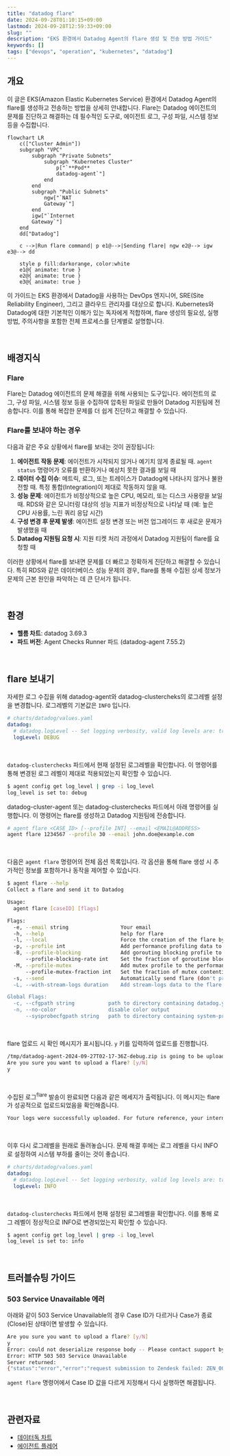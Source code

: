 ```yaml
---
title: "datadog flare"
date: 2024-09-28T01:10:15+09:00
lastmod: 2024-09-28T12:59:33+09:00
slug: ""
description: "EKS 환경에서 Datadog Agent의 flare 생성 및 전송 방법 가이드"
keywords: []
tags: ["devops", "operation", "kubernetes", "datadog"]
---
```


## 개요

이 글은 EKS(Amazon Elastic Kubernetes Service) 환경에서 Datadog Agent의 flare를 생성하고 전송하는 방법을 상세히 안내합니다. Flare는 Datadog 에이전트의 문제를 진단하고 해결하는 데 필수적인 도구로, 에이전트 로그, 구성 파일, 시스템 정보 등을 수집합니다.

```mermaid
flowchart LR
    c(["Cluster Admin"])
    subgraph "VPC"
        subgraph "Private Subnets"
            subgraph "Kubernetes Cluster"
                p["`**Pod**
                datadog-agent`"]
            end
        end
        subgraph "Public Subnets"
            ngw["`NAT
            Gateway`"]
        end
        igw["`Internet
        Gateway`"]
    end
    dd["Datadog"]

    c -->|Run flare command| p e1@-->|Sending flare| ngw e2@--> igw e3@--> dd

    style p fill:darkorange, color:white
    e1@{ animate: true }
    e2@{ animate: true }
    e3@{ animate: true }
```

이 가이드는 EKS 환경에서 Datadog을 사용하는 DevOps 엔지니어, SRE(Site Reliability Engineer), 그리고 클라우드 관리자를 대상으로 합니다. Kubernetes와 Datadog에 대한 기본적인 이해가 있는 독자에게 적합하며, flare 생성의 필요성, 실행 방법, 주의사항을 포함한 전체 프로세스를 단계별로 설명합니다.

&nbsp;

## 배경지식

### Flare

Flare는 Datadog 에이전트의 문제 해결을 위해 사용되는 도구입니다. 에이전트의 로그, 구성 파일, 시스템 정보 등을 수집하여 압축된 파일로 만들어 Datadog 지원팀에 전송합니다. 이를 통해 복잡한 문제를 더 쉽게 진단하고 해결할 수 있습니다.

### Flare를 보내야 하는 경우

다음과 같은 주요 상황에서 flare를 보내는 것이 권장됩니다:

1. **에이전트 작동 문제**: 에이전트가 시작되지 않거나 예기치 않게 종료될 때. `agent status` 명령어가 오류를 반환하거나 예상치 못한 결과를 보일 때
2. **데이터 수집 이슈**: 메트릭, 로그, 또는 트레이스가 Datadog에 나타나지 않거나 불완전할 때. 특정 통합(Integration)이 제대로 작동하지 않을 때.
3. **성능 문제**: 에이전트가 비정상적으로 높은 CPU, 메모리, 또는 디스크 사용량을 보일 때. RDS와 같은 모니터링 대상의 성능 지표가 비정상적으로 나타날 때 (예: 높은 CPU 사용률, 느린 쿼리 응답 시간)
4. **구성 변경 후 문제 발생**: 에이전트 설정 변경 또는 버전 업그레이드 후 새로운 문제가 발생했을 때
5. **Datadog 지원팀 요청 시**: 지원 티켓 처리 과정에서 Datadog 지원팀이 flare를 요청할 때

이러한 상황에서 flare를 보내면 문제를 더 빠르고 정확하게 진단하고 해결할 수 있습니다. 특히 RDS와 같은 데이터베이스 성능 문제의 경우, flare를 통해 수집된 상세 정보가 문제의 근본 원인을 파악하는 데 큰 단서가 됩니다.

&nbsp;

## 환경

- **헬름 차트**: datadog 3.69.3
- **파드 버전**: Agent Checks Runner 파드 (datadog-agent 7.55.2)

&nbsp;

## flare 보내기

자세한 로그 수집을 위해 datadog-agent와 datadog-clustercheks의 로그레벨 설정을 변경합니다. 로그레벨의 기본값은 `INFO` 입니다.

```yaml
# charts/datadog/values.yaml
datadog:
  # datadog.logLevel -- Set logging verbosity, valid log levels are: trace, debug, info, warn, error, critical, off
  logLevel: DEBUG
```

&nbsp;

`datadog-clusterchecks` 파드에서 현재 설정된 로그레벨을 확인합니다. 이 명령어를 통해 변경된 로그 레벨이 제대로 적용되었는지 확인할 수 있습니다.

```bash
$ agent config get log_level | grep -i log_level
log_level is set to: debug
```

datadog-cluster-agent 또는 datadog-clusterchecks 파드에서 아래 명령어를 실행합니다. 이 명령어는 flare를 생성하고 Datadog 지원팀에 전송합니다.

```bash
# agent flare <CASE_ID> [--profile INT] --email <EMAIL@ADDRESS>
agent flare 1234567 --profile 30 --email john.doe@example.com
```

&nbsp;

다음은 `agent flare` 명령어의 전체 옵션 목록입니다. 각 옵션을 통해 flare 생성 시 추가적인 정보를 포함하거나 동작을 제어할 수 있습니다.

```bash
$ agent flare --help
Collect a flare and send it to Datadog

Usage:
  agent flare [caseID] [flags]

Flags:
  -e, --email string                 Your email
  -h, --help                         help for flare
  -l, --local                        Force the creation of the flare by the command line instead of the agent process (useful when running in a containerized env)
  -p, --profile int                  Add performance profiling data to the flare. It will collect a heap profile and a CPU profile for the amount of seconds passed to the flag, with a minimum of 30s (default -1)
  -B, --profile-blocking             Add gorouting blocking profile to the performance data in the flare
      --profile-blocking-rate int    Set the fraction of goroutine blocking events that are reported in the blocking profile (default 10000)
  -M, --profile-mutex                Add mutex profile to the performance data in the flare
      --profile-mutex-fraction int   Set the fraction of mutex contention events that are reported in the mutex profile (default 100)
  -s, --send                         Automatically send flare (don't prompt for confirmation)
  -L, --with-stream-logs duration    Add stream-logs data to the flare. It will collect logs for the amount of seconds passed to the flag

Global Flags:
  -c, --cfgpath string           path to directory containing datadog.yaml
  -n, --no-color                 disable color output
      --sysprobecfgpath string   path to directory containing system-probe.yaml
```

&nbsp;

flare 업로드 시 확인 메시지가 표시됩니다. `y` 키를 입력하여 업로드를 진행합니다.

```bash
/tmp/datadog-agent-2024-09-27T02-17-36Z-debug.zip is going to be uploaded to Datadog
Are you sure you want to upload a flare? [y/N]
y
```

&nbsp;

수집된 로그<sup>flare</sup> 발송이 완료되면 다음과 같은 메세지가 출력됩니다. 이 메시지는 flare가 성공적으로 업로드되었음을 확인해줍니다.

```bash
Your logs were successfully uploaded. For future reference, your internal case id is 1234567
```

&nbsp;

이후 다시 로그레벨을 원래로 돌려놓습니다. 문제 해결 후에는 로그 레벨을 다시 INFO로 설정하여 시스템 부하를 줄이는 것이 좋습니다.

```yaml
# charts/datadog/values.yaml
datadog:
  # datadog.logLevel -- Set logging verbosity, valid log levels are: trace, debug, info, warn, error, critical, off
  logLevel: INFO
```

&nbsp;

`datadog-clusterchecks` 파드에서 현재 설정된 로그레벨을 확인합니다. 이를 통해 로그 레벨이 정상적으로 INFO로 변경되었는지 확인할 수 있습니다.

```bash
$ agent config get log_level | grep -i log_level
log_level is set to: info
```

&nbsp;

## 트러블슈팅 가이드

### 503 Service Unavailable 에러

아래와 같이 503 Service Unavailable의 경우 Case ID가 다르거나 Case가 종료(Close)된 상태이면 발생할 수 있습니다.

```bash
Are you sure you want to upload a flare? [y/N]
y
Error: could not deserialize response body -- Please contact support by email.
Error: HTTP 503 503 Service Unavailable
Server returned:
{"status":"error","error":"request submission to Zendesk failed: ZEN_004"}
```

`agent flare` 명령어에서 Case ID 값을 다르게 지정해서 다시 실행하면 해결됩니다.

&nbsp;

## 관련자료

- [데이터독 차트](https://github.com/DataDog/helm-charts/tree/main/charts/datadog)
- [에이전트 플레어](https://docs.datadoghq.com/ko/agent/troubleshooting/send_a_flare/?tab=%EC%97%90%EC%9D%B4%EC%A0%84%ED%8A%B8v6v7)
